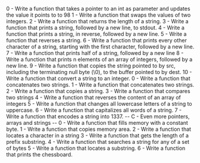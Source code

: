 0 - Write a function that takes a pointer to an int as parameter and updates the value it points to to 98
1 - Write a function that swaps the values of two integers.
2 - Write a function that returns the length of a string.
3 - Write a function that prints a string, followed by a new line, to stdout.
4 - Write a function that prints a string, in reverse, followed by a new line.
5 - Write a function that reverses a string.
6 - Write a function that prints every other character of a string, starting with the first character, followed by a new line.
7 - Write a function that prints half of a string, followed by a new line
8 - Write a function that prints n elements of an array of integers, followed by a new line.
9 - Write a function that copies the string pointed to by src, including the terminating null byte (\0), to the buffer pointed to by dest.
10 - Write a function that convert a string to an integer.
0 - Write a function that concatenates two strings.
1 - Write a function that concatenates two strings.
2 - Write a function that copies a string.
3 - Write a function that compares two strings
4 - Write a function that reverses the content of an array of integers
5 - Write a function that changes all lowercase letters of a string to uppercase.
6 - Write a function that capitalizes all words of a string.
7 - Write a function that encodes a string into 1337.
			-- C - Even more pointers, arrays and strings --
0 - Write a function that fills memory with a constant byte.
1 - Write a function that copies memory area.
2 - Write a function that locates a character in a string
3 - Write a function that gets the length of a prefix substring.
4 - Write a function that searches a string for any of a set of bytes
5 - Write a function that locates a substring.
6 - Write a function that prints the chessboard.
